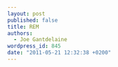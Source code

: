 ```yaml
---
layout: post
published: false
title: REM
authors:
  - Joe Gantdelaine
wordpress_id: 845
date: "2011-05-21 12:32:38 +0200"
---
```

